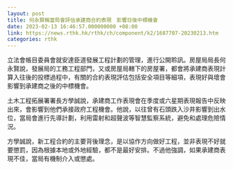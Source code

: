 ```yaml
---
layout: post
title: 何永賢稱當局會評估承建商合約表現　影響日後中標機會
date: 2023-02-13 16:46:57.000000000 +08:00
link: https://news.rthk.hk/rthk/ch/component/k2/1687707-20230213.htm
categories: rthk
---
```


立法會帳目委員會就安達臣道發展工程計劃的管理，進行公開聆訊。房屋局局長何永賢說，發展局的工務工程部門，又或房屋局轄下的房屋署，都會將承建商表現計算入往後的投標過程中，有關的合約表現評估包括安全項目等細項，表現好與壞會影響到承建商之後的中標機會。

土木工程拓展署署長方學誠說，承建商工作表現會在季度或六星期表現報告中反映出來，會影響到他們承接政府工程機會。他說，以往曾有石頭跌入沙井影響到出水位，當局會進行先導計劃，利用雷射和超聲波等智慧監察系統，避免和處理危險情況。

方學誠說，新工程合約的主要背後理念，是以協作方向做好工程，並非表現不好就要懲罰，因為根據本地或外地經驗，都不是最好安排。不過他強調，如果承建商表現不佳，當局有機制介入或懲處。
